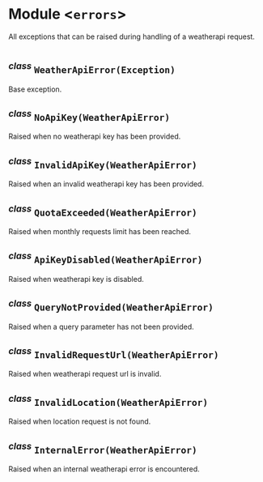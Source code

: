 # Module \<`errors`\>
All exceptions that can be raised during handling of a weatherapi request.

#

<sup>*class*</sup> `WeatherApiError(Exception)`
--------------------------------------
Base exception.

<sup>*class*</sup> `NoApiKey(WeatherApiError)`
-------------------------------------
Raised when no weatherapi key has been provided.

<sup>*class*</sup> `InvalidApiKey(WeatherApiError)`
------------------------------------------
Raised when an invalid weatherapi key has been provided.

<sup>*class*</sup> `QuotaExceeded(WeatherApiError)`
------------------------------------------
Raised when monthly requests limit has been reached.

<sup>*class*</sup> `ApiKeyDisabled(WeatherApiError)`
-------------------------------------------
Raised when weatherapi key is disabled.

<sup>*class*</sup> `QueryNotProvided(WeatherApiError)`
---------------------------------------------
Raised when a query parameter has not been provided.

<sup>*class*</sup> `InvalidRequestUrl(WeatherApiError)`
----------------------------------------------
Raised when weatherapi request url is invalid.

<sup>*class*</sup> `InvalidLocation(WeatherApiError)`
--------------------------------------------
Raised when location request is not found.

<sup>*class*</sup> `InternalError(WeatherApiError)`
------------------------------------------
Raised when an internal weatherapi error is encountered.